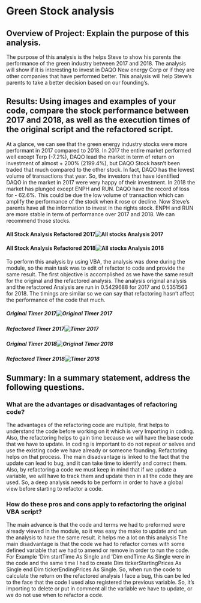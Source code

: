 # Green Stock analysis
## Overview of Project: Explain the purpose of this analysis.
The purpose of this analysis is the helps Steve to show his parents the performance of the green industry between 2017 and 2018. The analysis will show if it is interesting to invest in DAQO New energy Corp or if they are other companies that have performed better.
This analysis will help Steve’s parents to take a better decision based on our founding’s.
## Results: Using images and examples of your code, compare the stock performance between 2017 and 2018, as well as the execution times of the original script and the refactored script.
At a glance, we can see that the green energy industry stocks were more performant in 2017 compared to 2018.
In 2017 the entire market performed well except Terp (-7.2%), DAQO lead the market in term of return on investment of almost + 200% (2199.4%), but DAQO Stock hasn’t been traded that much compared to the other stock. In fact, DAQO has the lowest volume of transactions that year.
So, the investors that have identified DAQO in the market in 2017 were very happy of their investment.
In 2018 the market has plunged except ENPH and RUN. DAQO have the record of loss for - 62.6%. This could be due the low volume of transaction which can amplify the performance of the stock when it rose or decline.
Now Steve’s parents have all the information to invest in the rights stock. ENPH and RUN are more stable in term of performance over 2017 and 2018. We can recommend those stocks.
#### All Stock Analysis Refactored 2017![All stocks Analysis  2017](https://user-images.githubusercontent.com/89410157/131737443-a072a05e-9b94-43e4-8b87-ddadfedf6123.png)
#### All Stock Analysis Refactored 2018![All stocks Analysis  2018](https://user-images.githubusercontent.com/89410157/131738999-b78d1e7e-807c-4124-9822-445a7188c480.png)
To perform this analysis by using VBA, the analysis was done during the module, so the main task was to edit of refactor to code and provide the same result.
The first objective is accomplished as we have the same result for the original and the refactored analysis.
The analysis original analysis and the refactored Analysis are run in 0.5429688 for 2017 and 0.5351563 for 2018. The timings are similar so we can say that refactoring hasn’t affect the performance of the code that much.
##### Original Timer 2017![Original Timer 2017](https://user-images.githubusercontent.com/89410157/131738086-97b8aa61-f0ca-41dd-9e7b-4bd149ea1462.png)
##### Refactored Timer 2017![Timer 2017](https://user-images.githubusercontent.com/89410157/131738482-8191232e-bf65-40f6-8a3d-704e94becd56.png)
##### Original Timer 2018![Original Timer 2018](https://user-images.githubusercontent.com/89410157/131738523-360b3a72-7d0a-44df-8dfe-408e79d289f1.png)
##### Refactored Timer 2018![Timer  2018](https://user-images.githubusercontent.com/89410157/131738555-2915c0ca-2822-4768-a733-d413ccd85994.png)
## Summary: In a summary statement, address the following questions.
### What are the advantages or disadvantages of refactoring code?
The advantages of the refactoring code are multiple, first helps to understand the code before working on it which is very Importing in coding. Also, the refactoring helps to gain time because we will have the base code that we have to update. In coding is important to do not repeat or selves and use the existing code we have already or someone founding. Refactoring helps on that process.
The main disadvantage is linked to the fact that the update can lead to bug, and it can take time to identify and correct them. Also, by refactoring a code we must keep in mind that if we update a variable, we will have to track them and update then in all the code they are used. So, a deep analysis needs to be perform in order to have a global view before starting to refactor a code. 
### How do these pros and cons apply to refactoring the original VBA script?
The main advance is that the code and terms we had to preformed were already viewed in the module, so it was easy the make to update and run the analysis to have the same result. it helps me a lot on this analysis 
The main disadvantage is that the code we had to refactor comes with some defined variable that we had to amend or remove in order to run the code. 
For Example 'Dim startTime As Single and 'Dim endTime  As Single were in the code and the same time I had to create Dim tickerStartingPrices As Single end Dim tickerEndingPrices As Single.
So, when run the code to calculate the return on the refactored analysis I face a bug, this can be led to the face that the code I used also registered the previous variable. So, it’s importing to delete or put in comment all the variable we have to update, or we do not use when to refactor a code.

 
 
